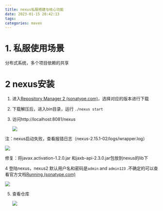 ```yaml
---
title: nexus私服搭建与核心功能
date: 2023-01-15 20:42:13
tags:
categories: maven
---
```


# 1. 私服使用场景

分布式系统，多个项目依赖的共享

# 2 nexus安装

1. 进入[Repository Manager 2 (sonatype.com)](https://help.sonatype.com/repomanager2)，选择对应的版本进行下载

2. 下载解压后，进入bin目录，运行 `./nexus start`

3. 访问http://localhost:8081/nexus

   ![](https://panyuro.oss-cn-beijing.aliyuncs.com/20230116212514.png)

注：nexus启动失败，查看报错日志（nexus-2.15.1-02/logs/wrapper.log）

![](https://panyuro.oss-cn-beijing.aliyuncs.com/20230116212959.png)

修复：将javax.activation-1.2.0.jar 和jaxb-api-2.3.0.jar包放到nexus的lib下

4  登陆nexus，nexus2 默认用户名和密码是`admin` and `admin123` .不确定的可以查看官方文档[Running (sonatype.com)](https://help.sonatype.com/repomanager2/installing-and-running/running)

![](https://panyuro.oss-cn-beijing.aliyuncs.com/20230116215507.png)

5. 查看仓库

   ![](https://panyuro.oss-cn-beijing.aliyuncs.com/20230116220006.png)
